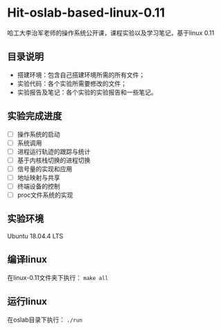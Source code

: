 # Hit-oslab-based-linux-0.11

哈工大李治军老师的操作系统公开课，课程实验以及学习笔记，基于linux 0.11

## 目录说明

- 搭建环境：包含自己搭建环境所需的所有文件；
- 实验代码：各个实验所需要修改的文件；
- 实验报告及笔记：各个实验的实验报告和一些笔记。

## 实验完成进度

- [ ] 操作系统的启动
- [ ] 系统调用
- [ ] 进程运行轨迹的跟踪与统计
- [ ] 基于内核栈切换的进程切换
- [ ] 信号量的实现和应用
- [ ] 地址映射与共享
- [ ] 终端设备的控制
- [ ] proc文件系统的实现

## 实验环境

Ubuntu 18.04.4 LTS

## 编译linux

在linux-0.11文件夹下执行： `make all`

## 运行linux

在oslab目录下执行： `./run`